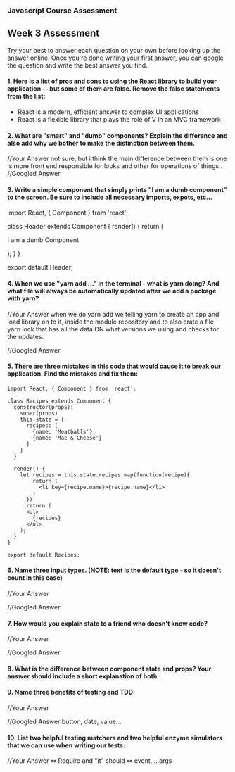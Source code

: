 ### Javascript Course Assessment

## Week 3 Assessment

Try your best to answer each question on your own before looking up the answer online. Once you're done writing your first answer, you can google the question and write the best answer you find.

#### 1. Here is a list of pros and cons to using the React library to build your application -- but some of them are false. Remove the false statements from the list:


- React is a modern, efficient answer to complex UI applications
- React is a flexible library that plays the role of V in an MVC framework


 #### 2. What are "smart" and "dumb" components? Explain the difference and also add why we bother to make the distinction between them.


 //Your Answer
 not sure, but i think the main difference between them is one is more front end responsible for looks and other for operations of things..
 //Googled Answer


#### 3. Write a simple component that simply prints "I am a dumb component" to the screen. Be sure to include all necessary imports, expots, etc...
import React, { Component } from 'react';

class Header extends Component {
  render() {
    return (
      <div>
        <p> I am a dumb Component </p>
      </div>
    );
  }
}

export default Header;

#### 4. When we use "yarn add ..." in the terminal - what is yarn doing? And what file will always be automatically updated after we add a package with yarn?
  //Your Answer
when we do yarn add we telling yarn to create an app and load library on to it, inside the module repository and to also crate a file yarn.lock that has all the data ON what versions we using and checks for the updates.  

 //Googled Answer


#### 5. There are three mistakes in this code that would cause it to break our application. Find the mistakes and fix them:

    import React, { Component } from 'react';

    class Recipes extends Component {
      constructor(props){
        super(props)
        this.state = {
          recipes: [
            {name: 'Meatballs'},
            {name: 'Mac & Cheese'}
          ]
        }
      }

      render() {
        let recipes = this.state.recipes.map(function(recipe){
            return (
              <li key={recipe.name}>{recipe.name}</li>
            )
          })
          return (
          <ul>
            {recipes}
          </ul>
        );
      }
    }

    export default Recipes;

#### 6. Name three input types. (NOTE: text is the default type - so it doesn't count in this case)

 //Your Answer


 //Googled Answer


 #### 7. How would you explain state to a friend who doesn't know code?

 //Your Answer


 //Googled Answer


 #### 8. What is the difference between component state and props? Your answer should include a short explanation of both.


 #### 9. Name three benefits of testing and TDD:


 //Your Answer


 //Googled Answer
 button, date, value…

#### 10. List two helpful testing matchers and two helpful enzyme simulators that we can use when writing our tests:

 //Your Answer
 ∞ Require and "it" should 
 ∞ event, ...args
